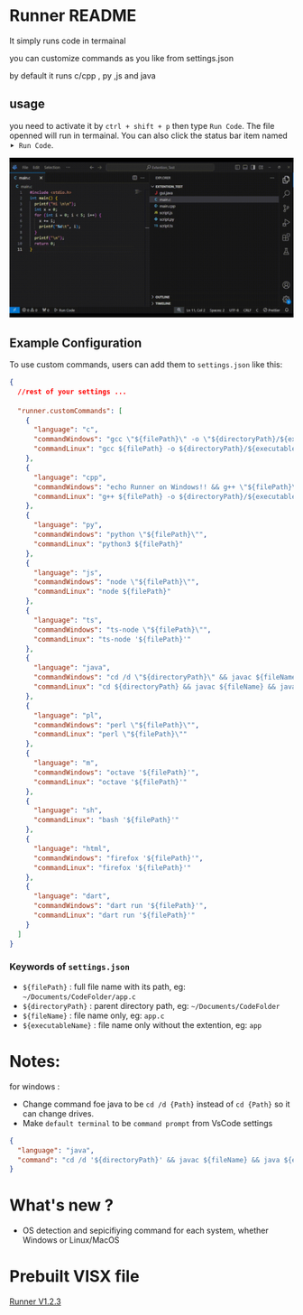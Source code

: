 # Runner README

It simply runs code in termainal

you can customize commands as you like from settings.json

by default it runs c/cpp , py ,js and java

## usage

you need to activate it by `ctrl + shift + p` then type `Run Code`. The file openned will run in termainal. You can also click the status bar item named
`⯈ Run Code`.

![USAGE EXAMPLE](media/usage.gif)

## Example Configuration

To use custom commands, users can add them to `settings.json` like this:

```json
{
  //rest of your settings ...

  "runner.customCommands": [
    {
      "language": "c",
      "commandWindows": "gcc \"${filePath}\" -o \"${directoryPath}/${executableName}\" && \"${directoryPath}/${executableName}\"",
      "commandLinux": "gcc ${filePath} -o ${directoryPath}/${executableName} && ${directoryPath}/${executableName}"
    },
    {
      "language": "cpp",
      "commandWindows": "echo Runner on Windows!! && g++ \"${filePath}\" -o \"${directoryPath}/${executableName}\" && \"${directoryPath}/${executableName}\"",
      "commandLinux": "g++ ${filePath} -o ${directoryPath}/${executableName} && ${directoryPath}/${executableName}"
    },
    {
      "language": "py",
      "commandWindows": "python \"${filePath}\"",
      "commandLinux": "python3 ${filePath}"
    },
    {
      "language": "js",
      "commandWindows": "node \"${filePath}\"",
      "commandLinux": "node ${filePath}"
    },
    {
      "language": "ts",
      "commandWindows": "ts-node \"${filePath}\"",
      "commandLinux": "ts-node '${filePath}'"
    },
    {
      "language": "java",
      "commandWindows": "cd /d \"${directoryPath}\" && javac ${fileName} && java ${executableName}",
      "commandLinux": "cd ${directoryPath} && javac ${fileName} && java ${executableName}"
    },
    {
      "language": "pl",
      "commandWindows": "perl \"${filePath}\"",
      "commandLinux": "perl \"${filePath}\""
    },
    {
      "language": "m",
      "commandWindows": "octave '${filePath}'",
      "commandLinux": "octave '${filePath}'"
    },
    {
      "language": "sh",
      "commandLinux": "bash '${filePath}'"
    },
    {
      "language": "html",
      "commandWindows": "firefox '${filePath}'",
      "commandLinux": "firefox '${filePath}'"
    },
    {
      "language": "dart",
      "commandWindows": "dart run '${filePath}'",
      "commandLinux": "dart run '${filePath}'"
    }
  ]
}
```

### **Keywords of `settings.json`**

- `${filePath}` : full file name with its path, eg: `~/Documents/CodeFolder/app.c` 
- `${directoryPath}` : parent directory path, eg: `~/Documents/CodeFolder`
- `${fileName}` : file name only, eg: `app.c`
- `${executableName}` : file name only without the extention, eg: `app`


# Notes:

for windows :
 + Change command foe java to be `cd /d {Path}` instead of `cd {Path}` so it can change drives.
 + Make `default terminal` to be `command prompt` from VsCode settings
```json
{
  "language": "java",
  "command": "cd /d '${directoryPath}' && javac ${fileName} && java ${executableName}"
}
``` 
# What's new ? 
- OS detection and sepicifiying command for each system, whether Windows or Linux/MacOS

# Prebuilt VISX file 
[Runner V1.2.3](/runner-1.2.3.vsix)
